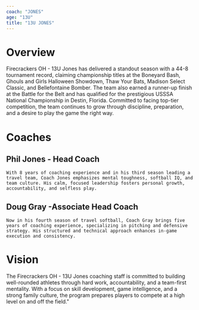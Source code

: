 ```yaml
---
coach: "JONES"
age: "13U"
title: "13U JONES"
---
```

# Overview
Firecrackers OH - 13U Jones has delivered a standout season with a 44-8
        tournament record, claiming championship titles at the Boneyard Bash,
        Ghouls and Girls Halloween Showdown, Thaw Your Bats, Madison Select
        Classic, and Bellefontaine Bomber. The team also earned a runner-up
        finish at the Battle for the Belt and has qualified for the prestigious
        USSSA National Championship in Destin, Florida. Committed to facing
        top-tier competition, the team continues to grow through discipline,
        preparation, and a desire to play the game the right way.

# Coaches
## Phil Jones - Head Coach
    With 8 years of coaching experience and in his third season leading a travel team, Coach Jones emphasizes mental toughness, softball IQ, and team culture. His calm, focused leadership fosters personal growth, accountability, and selfless play.
## Doug Gray -Associate Head Coach
    Now in his fourth season of travel softball, Coach Gray brings five years of coaching experience, specializing in pitching and defensive strategy. His structured and technical approach enhances in-game execution and consistency.

# Vision
The Firecrackers OH - 13U Jones coaching staff is committed to building well-rounded athletes through hard work, accountability, and a team-first mentality. With a focus on skill development, game intelligence, and a strong family culture, the program prepares players to compete at a high level on and off the field."
